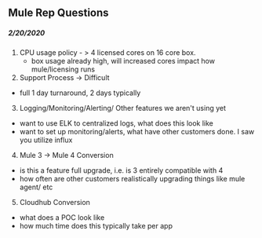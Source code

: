 ## Mule Rep Questions

##### 2/20/2020
1. CPU usage policy - > 4 licensed cores on 16 core box.
   - box usage already high, will increased cores impact how mule/licensing runs
2. Support Process -> Difficult
  - full 1 day turnaround, 2 days typically
3. Logging/Monitoring/Alerting/ Other features we aren't using yet
  - want to use ELK to centralized logs, what does this look like
  - want to set up monitoring/alerts, what have other customers done. I saw you utilize influx
4. Mule 3 ->  Mule 4 Conversion
  - is this a feature full upgrade, i.e. is 3 entirely compatible with 4
  - how often are other customers realistically upgrading things like mule agent/ etc
5. Cloudhub Conversion
  - what does a POC look like
  - how much time does this typically take per app
